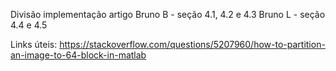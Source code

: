 Divisão implementação artigo
Bruno B - seção 4.1, 4.2 e 4.3
Bruno L - seção 4.4 e 4.5

Links úteis:
   https://stackoverflow.com/questions/5207960/how-to-partition-an-image-to-64-block-in-matlab
